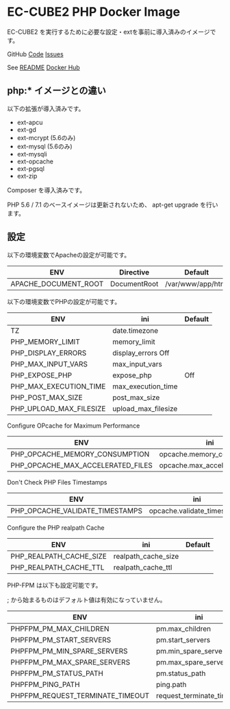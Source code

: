 EC-CUBE2 PHP Docker Image
=========================

EC-CUBE2 を実行するために必要な設定・extを事前に導入済みのイメージです。

GitHub
[Code](https://github.com/ec-cube2/docker)
[Issues](https://github.com/ec-cube2/docker/issue)

See [README](https://github.com/ec-cube2/docker/blob/master/README.md)
[Docker Hub](https://hub.docker.com/r/eccube2/php)

php:* イメージとの違い
--------------------

以下の拡張が導入済みです。

- ext-apcu
- ext-gd
- ext-mcrypt (5.6のみ)
- ext-mysql (5.6のみ)
- ext-mysqli
- ext-opcache
- ext-pgsql
- ext-zip

Composer を導入済みです。

PHP 5.6 / 7.1 のベースイメージは更新されないため、 apt-get upgrade を行います。


設定
----

以下の環境変数でApacheの設定が可能です。

| ENV                  | Directive    | Default           |
| --- | --- | --- |
| APACHE_DOCUMENT_ROOT | DocumentRoot | /var/www/app/html |

以下の環境変数でPHPの設定が可能です。

| ENV | ini | Default |
| --- | --- | --- |
| TZ | date.timezone |
| PHP_MEMORY_LIMIT | memory_limit |
| PHP_DISPLAY_ERRORS | display_errors Off |
| PHP_MAX_INPUT_VARS | max_input_vars |
| PHP_EXPOSE_PHP | expose_php | Off |
| PHP_MAX_EXECUTION_TIME | max_execution_time |
| PHP_POST_MAX_SIZE | post_max_size |
| PHP_UPLOAD_MAX_FILESIZE | upload_max_filesize |

Configure OPcache for Maximum Performance

| ENV | ini | Default |
| --- | --- | --- |
| PHP_OPCACHE_MEMORY_CONSUMPTION | opcache.memory_consumption |
| PHP_OPCACHE_MAX_ACCELERATED_FILES | opcache.max_accelerated_files |

Don't Check PHP Files Timestamps

| ENV | ini | Default |
| --- | --- | --- |
| PHP_OPCACHE_VALIDATE_TIMESTAMPS | opcache.validate_timestamps |

Configure the PHP realpath Cache

| ENV | ini | Default |
| --- | --- | --- |
| PHP_REALPATH_CACHE_SIZE | realpath_cache_size |  |
| PHP_REALPATH_CACHE_TTL | realpath_cache_ttl |  |

PHP-FPM は以下も設定可能です。

; から始まるものはデフォルト値は有効になっていません。

| ENV | ini | Default |
| --- | --- | --- |
| PHPFPM_PM_MAX_CHILDREN | pm.max_children | 5 |
| PHPFPM_PM_START_SERVERS | pm.start_servers | 2 |
| PHPFPM_PM_MIN_SPARE_SERVERS | pm.min_spare_servers | 1 |
| PHPFPM_PM_MAX_SPARE_SERVERS | pm.max_spare_servers | 3 |
| PHPFPM_PM_STATUS_PATH | pm.status_path | ;/status |
| PHPFPM_PING_PATH | ping.path | ;/ping |
| PHPFPM_REQUEST_TERMINATE_TIMEOUT | request_terminate_timeout | ;0 |
